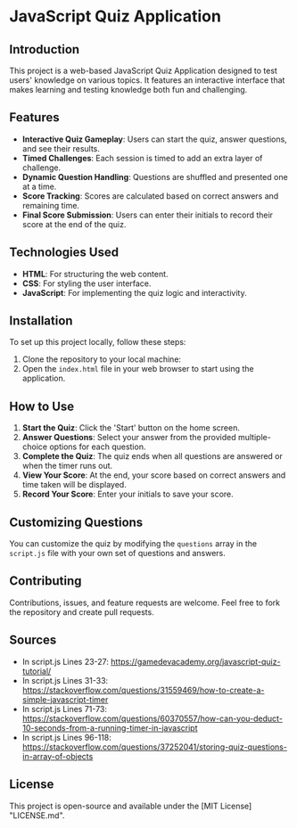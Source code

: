 # JavaScript Quiz Application

## Introduction
This project is a web-based JavaScript Quiz Application designed to test users' knowledge on various topics. It features an interactive interface that makes learning and testing knowledge both fun and challenging.

## Features
- **Interactive Quiz Gameplay**: Users can start the quiz, answer questions, and see their results.
- **Timed Challenges**: Each session is timed to add an extra layer of challenge.
- **Dynamic Question Handling**: Questions are shuffled and presented one at a time.
- **Score Tracking**: Scores are calculated based on correct answers and remaining time.
- **Final Score Submission**: Users can enter their initials to record their score at the end of the quiz.

## Technologies Used
- **HTML**: For structuring the web content.
- **CSS**: For styling the user interface.
- **JavaScript**: For implementing the quiz logic and interactivity.

## Installation
To set up this project locally, follow these steps:
1. Clone the repository to your local machine:
2. Open the `index.html` file in your web browser to start using the application.

## How to Use
1. **Start the Quiz**: Click the 'Start' button on the home screen.
2. **Answer Questions**: Select your answer from the provided multiple-choice options for each question.
3. **Complete the Quiz**: The quiz ends when all questions are answered or when the timer runs out.
4. **View Your Score**: At the end, your score based on correct answers and time taken will be displayed.
5. **Record Your Score**: Enter your initials to save your score.

## Customizing Questions
You can customize the quiz by modifying the `questions` array in the `script.js` file with your own set of questions and answers.

## Contributing
Contributions, issues, and feature requests are welcome. Feel free to fork the repository and create pull requests. 

## Sources 
- In script.js Lines 23-27: https://gamedevacademy.org/javascript-quiz-tutorial/
- In script.js Lines 31-33: https://stackoverflow.com/questions/31559469/how-to-create-a-simple-javascript-timer
- In script.js Lines 71-73: https://stackoverflow.com/questions/60370557/how-can-you-deduct-10-seconds-from-a-running-timer-in-javascript
- In script.js Lines 96-118: https://stackoverflow.com/questions/37252041/storing-quiz-questions-in-array-of-objects

## License
This project is open-source and available under the [MIT License] "LICENSE.md". 

